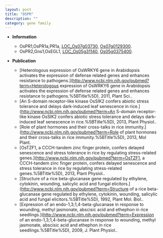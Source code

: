 ```yaml
---
layout: post
title: "OSPR"
description: ""
category: gene family
---
```


* **Information**  
    + OsPR1,OsPR1a,PR1a, [LOC_Os07g03730](http://rice.uga.edu/cgi-bin/ORF_infopage.cgi?orf=LOC_Os07g03730), [Os07g0129300](https://rapdb.dna.affrc.go.jp/locus/?name=Os07g0129300).
    + OsPR2,Gns1,OsEGL1, [LOC_Os05g31140](http://rice.uga.edu/cgi-bin/ORF_infopage.cgi?orf=LOC_Os05g31140), [Os05g0375400](https://rapdb.dna.affrc.go.jp/locus/?name=Os05g0375400).

* **Publication**  
    + [Heterologous expression of OsWRKY6 gene in Arabidopsis activates the expression of defense related genes and enhances resistance to pathogens.](http://www.ncbi.nlm.nih.gov/pubmed?term=Heterologous expression of OsWRKY6 gene in Arabidopsis activates the expression of defense related genes and enhances resistance to pathogens.%5BTitle%5D), 2011, Plant Sci..
    + [An S-domain receptor-like kinase OsSIK2 confers abiotic stress tolerance and delays dark-induced leaf senescence in rice.](http://www.ncbi.nlm.nih.gov/pubmed?term=An S-domain receptor-like kinase OsSIK2 confers abiotic stress tolerance and delays dark-induced leaf senescence in rice.%5BTitle%5D), 2013, Plant Physiol..
    + [Role of plant hormones and their cross-talks in rice immunity.](http://www.ncbi.nlm.nih.gov/pubmed?term=Role of plant hormones and their cross-talks in rice immunity.%5BTitle%5D), 2013, Mol Plant.
    + [OsTZF1, a CCCH-tandem zinc finger protein, confers delayed senescence and stress tolerance in rice by regulating stress-related genes.](http://www.ncbi.nlm.nih.gov/pubmed?term=OsTZF1, a CCCH-tandem zinc finger protein, confers delayed senescence and stress tolerance in rice by regulating stress-related genes.%5BTitle%5D), 2013, Plant Physiol..
    + [Structure of a rice beta-glucanase gene regulated by ethylene, cytokinin, wounding, salicylic acid and fungal elicitors.](http://www.ncbi.nlm.nih.gov/pubmed?term=Structure of a rice beta-glucanase gene regulated by ethylene, cytokinin, wounding, salicylic acid and fungal elicitors.%5BTitle%5D), 1992, Plant Mol. Biol..
    + [Expression of an endo-1,3;1,4-beta-glucanase in response to wounding, methyl jasmonate, abscisic acid and ethephon in rice seedlings.](http://www.ncbi.nlm.nih.gov/pubmed?term=Expression of an endo-1,3;1,4-beta-glucanase in response to wounding, methyl jasmonate, abscisic acid and ethephon in rice seedlings.%5BTitle%5D), 2009, J. Plant Physiol..


